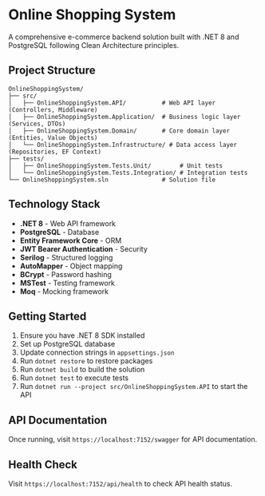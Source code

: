 # Online Shopping System

A comprehensive e-commerce backend solution built with .NET 8 and PostgreSQL following Clean Architecture principles.

## Project Structure

```
OnlineShoppingSystem/
├── src/
│   ├── OnlineShoppingSystem.API/          # Web API layer (Controllers, Middleware)
│   ├── OnlineShoppingSystem.Application/  # Business logic layer (Services, DTOs)
│   ├── OnlineShoppingSystem.Domain/       # Core domain layer (Entities, Value Objects)
│   └── OnlineShoppingSystem.Infrastructure/ # Data access layer (Repositories, EF Context)
├── tests/
│   ├── OnlineShoppingSystem.Tests.Unit/        # Unit tests
│   └── OnlineShoppingSystem.Tests.Integration/ # Integration tests
└── OnlineShoppingSystem.sln               # Solution file
```

## Technology Stack

- **.NET 8** - Web API framework
- **PostgreSQL** - Database
- **Entity Framework Core** - ORM
- **JWT Bearer Authentication** - Security
- **Serilog** - Structured logging
- **AutoMapper** - Object mapping
- **BCrypt** - Password hashing
- **MSTest** - Testing framework
- **Moq** - Mocking framework

## Getting Started

1. Ensure you have .NET 8 SDK installed
2. Set up PostgreSQL database
3. Update connection strings in `appsettings.json`
4. Run `dotnet restore` to restore packages
5. Run `dotnet build` to build the solution
6. Run `dotnet test` to execute tests
7. Run `dotnet run --project src/OnlineShoppingSystem.API` to start the API

## API Documentation

Once running, visit `https://localhost:7152/swagger` for API documentation.

## Health Check

Visit `https://localhost:7152/api/health` to check API health status.